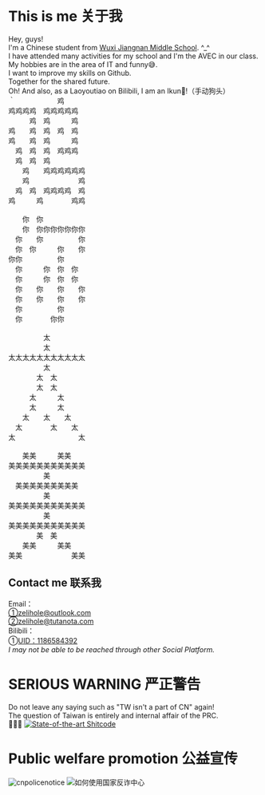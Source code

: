 # This is me 关于我
Hey, guys! \
I'm a Chinese student from [Wuxi Jiangnan Middle School](https://jiangnan.wxeic.cn/). ^_^ \
I have attended many activities for my school and I'm the AVEC in our class.\
My hobbies are in the area of IT and funny😅.\
I want to improve my skills on Github. \
Together for the shared future.\
Oh! And also, as a Laoyoutiao on Bilibili, I am an Ikun🤩!（手动狗头）\
｀　　　　　　鸡\
鸡鸡鸡鸡　鸡鸡鸡鸡鸡\
　　　鸡　鸡　　　鸡\
鸡　　鸡　鸡　鸡　鸡\
鸡　　鸡　鸡　　　鸡\
　鸡　鸡　鸡　鸡鸡鸡\
　鸡　鸡　鸡\
　　鸡　　鸡鸡鸡鸡鸡鸡\
　　鸡　　　　　　　鸡\
　鸡　鸡　鸡鸡鸡鸡　鸡\
鸡　　　鸡　　　　鸡鸡\
\
　　你　你\
　　你　你你你你你你你\
　你　　你　　　　　你\
　你　你　　　你　　你\
你你　　　　　你\
　你　　　你　你　你\
　你　　　你　你　你\
　你　　你　　你　　你\
　你　　你　　你　　你\
　你　　　　　你\
　你　　　　你你\
\
　　　　　太\
　　　　　太\
太太太太太太太太太太太\
　　　　　太\
　　　　太　太\
　　　　太　太\
　　　太　　　太\
　　　太　　　太\
　　太　　太　　太\
　太　　　　太　　太\
太　　　　　　　　　太\
\
　　美美　　　美美\
美美美美美美美美美美美\
　　　　　美\
　美美美美美美美美美\
　　　　　美\
美美美美美美美美美美美\
　　　　　美\
美美美美美美美美美美美\
　　　　美　美\
　　美美　　　美美\
美美　　　　　　　美美
## Contact me 联系我
Email：\
①zelihole@outlook.com\
②zelihole@tutanota.com\
Bilibili：\
①[UID：1186584392](https://space.bilibili.com/1186584392)\
_I may not be able to be reached through other Social Platform._
# SERIOUS WARNING 严正警告
Do not leave any saying such as "TW isn't a part of CN" again!\
The question of Taiwan is entirely and internal affair of the PRC.\
🤭🤭🤭
[![State-of-the-art Shitcode](https://img.shields.io/static/v1?label=State-of-the-art&message=Shitcode&color=7B5804)](https://github.com/trekhleb/state-of-the-art-shitcode)
# Public welfare promotion 公益宣传
![cnpolicenotice](https://i2.100024.xyz/2023/05/19/f5mkqv.webp)
![如何使用国家反诈中心](https://i2.100024.xyz/2023/05/19/fcqorq.webp)
